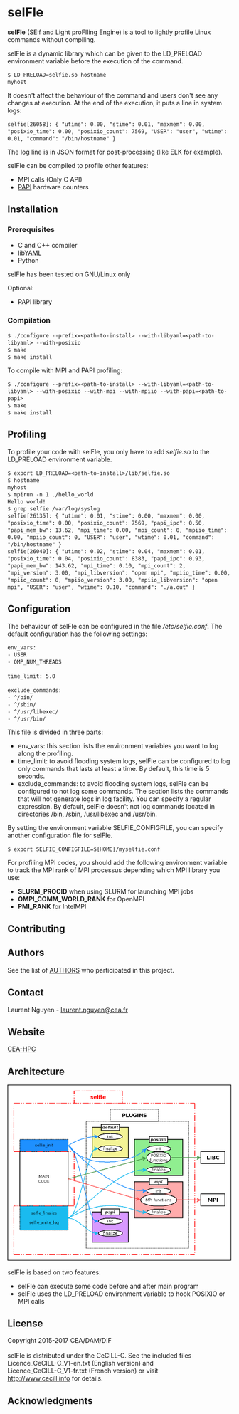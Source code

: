 # selFIe                                                                        

**selFIe** (SElf and Light proFIling Engine) is a tool to lightly profile Linux commands without compiling.

selFIe is a dynamic library which can be given to the LD_PRELOAD environment variable before the execution of the command.

```
$ LD_PRELOAD=selfie.so hostname
myhost
```
It doesn't affect the behaviour of the command and users don't see any changes at execution. At the end of the execution, it puts a line in system logs:
```
selfie[26058]: { "utime": 0.00, "stime": 0.01, "maxmem": 0.00, "posixio_time": 0.00, "posixio_count": 7569, "USER": "user", "wtime": 0.01, "command": "/bin/hostname" }
```
The log line is in JSON format for post-processing (like ELK for example).

selFIe can be compiled to profile other features:
* MPI calls (Only C API)
* [PAPI](http://icl.cs.utk.edu/papi/overview/) hardware counters 

## Installation

### Prerequisites

* C and C++ compiler
* [libYAML](http://pyyaml.org/wiki/LibYAML)
* Python

selFIe has been tested on GNU/Linux only

Optional:
* PAPI library

### Compilation

```
$ ./configure --prefix=<path-to-install> --with-libyaml=<path-to-libyaml> --with-posixio 
$ make                                  
$ make install                          
```                                     
To compile with MPI and PAPI profiling:
```
$ ./configure --prefix=<path-to-install> --with-libyaml=<path-to-libyaml> --with-posixio --with-mpi --with-mpiio --with-papi=<path-to-papi>
$ make                                  
$ make install                          
```                                     

## Profiling
To profile your code with selFIe, you only have to add *selfie.so* to the LD_PRELOAD environment variable.
```
$ export LD_PRELOAD=<path-to-install>/lib/selfie.so
$ hostname
myhost
$ mpirun -n 1 ./hello_world
Hello world!
$ grep selfie /var/log/syslog
selfie[26135]: { "utime": 0.01, "stime": 0.00, "maxmem": 0.00, "posixio_time": 0.00, "posixio_count": 7569, "papi_ipc": 0.50, "papi_mem_bw": 13.62, "mpi_time": 0.00, "mpi_count": 0, "mpiio_time": 0.00, "mpiio_count": 0, "USER": "user", "wtime": 0.01, "command": "/bin/hostname" }
selfie[26040]: { "utime": 0.02, "stime": 0.04, "maxmem": 0.01, "posixio_time": 0.04, "posixio_count": 8383, "papi_ipc": 0.93, "papi_mem_bw": 143.62, "mpi_time": 0.10, "mpi_count": 2, "mpi_version": 3.00, "mpi_libversion": "open mpi", "mpiio_time": 0.00, "mpiio_count": 0, "mpiio_version": 3.00, "mpiio_libversion": "open mpi", "USER": "user", "wtime": 0.10, "command": "./a.out" }
```
## Configuration
The behaviour of selFIe can be configured in the file *<path-to-install>/etc/selfie.conf*. The default configuration has the following settings:
```
env_vars:
- USER
- OMP_NUM_THREADS

time_limit: 5.0

exclude_commands:
- ^/bin/
- ^/sbin/
- ^/usr/libexec/
- ^/usr/bin/

```
This file is divided in three parts:
* env_vars: this section lists the environment variables you want to log along the profiling.
* time_limit: to avoid flooding system logs, selFIe can be configured to log only commands that lasts at least a time. By default, this time is 5 seconds.
* exclude_commands: to avoid flooding system logs, selFIe can be configured to not log some commands. The section lists the commands that will not generate logs in log facility. You can specify a regular expression. By default, selFIe doesn't not log commands located in directories /bin, /sbin, /usr/libexec and /usr/bin.

By setting the environment variable SELFIE_CONFIGFILE, you can specify another configuration file for selFIe.

```
$ export SELFIE_CONFIGFILE=${HOME}/myselfie.conf
```
For profiling MPI codes, you should add the following environment variable to track the MPI rank of MPI processus depending which MPI library you use:
* **SLURM_PROCID** when using SLURM for launching MPI jobs
* **OMPI_COMM_WORLD_RANK** for OpenMPI
* **PMI_RANK** for IntelMPI


## Contributing
## Authors
See the list of [AUTHORS](AUTHORS) who participated in this project.
## Contact

Laurent Nguyen - <laurent.nguyen@cea.fr>

## Website

[CEA-HPC](http://www-hpc.cea.fr/)

## Architecture

![alt tag](share/doc/selfie_architecture.png)

selFIe is based on two features:
* selFIe can execute some code before and after main program
* selFIe uses the LD_PRELOAD environment variable to hook POSIXIO or MPI calls

## License

Copyright 2015-2017 CEA/DAM/DIF<br />
<br />
selFIe is distributed under the CeCILL-C. See the included files <br />
Licence_CeCILL-C_V1-en.txt (English version) and <br />
Licence_CeCILL-C_V1-fr.txt (French version) or visit  <br />
http://www.cecill.info for details.

## Acknowledgments
